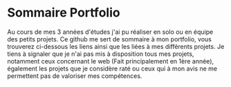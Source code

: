 # Sommaire Portfolio
Au cours de mes 3 années d'études j'ai pu réaliser en solo ou en équipe des petits projets.
Ce github me sert de sommaire à mon portfolio, vous trouverez ci-dessous les liens ainsi que les liées à mes différents projets.
Je tiens à signaler que je n'ai pas mis à disposition tous mes projets, notamment ceux concernant le web (Fait principalement en 1ère année), également les projets que je considère raté ou ceux qui à mon avis ne me permettent pas de valoriser mes compétences.
